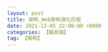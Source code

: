 ```yaml
---
layout: post
title: 架构_Web架构演化历程
date: 2021-12-05 22:00:00 +0800
categories: 【服务端】
tag: 【架构】
---
```



